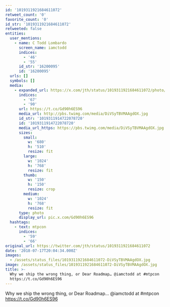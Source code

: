```yaml
---
id: '1019311921684611072'
retweet_count: '0'
favorite_count: '0'
id_str: '1019311921684611072'
retweeted: false
entities:
  user_mentions:
    - name: C Todd Lombardo
      screen_name: iamctodd
      indices:
        - '46'
        - '55'
      id_str: '16200095'
      id: '16200095'
  urls: []
  symbols: []
  media:
    - expanded_url: https://x.com/jth/status/1019311921684611072/photo/1
      indices:
        - '67'
        - '90'
      url: https://t.co/Gd90h6ES96
      media_url: http://pbs.twimg.com/media/DiVSyTBVMAAgdOX.jpg
      id_str: '1019311914722078720'
      id: '1019311914722078720'
      media_url_https: https://pbs.twimg.com/media/DiVSyTBVMAAgdOX.jpg
      sizes:
        small:
          w: '680'
          h: '510'
          resize: fit
        large:
          w: '1024'
          h: '768'
          resize: fit
        thumb:
          w: '150'
          h: '150'
          resize: crop
        medium:
          w: '1024'
          h: '768'
          resize: fit
      type: photo
      display_url: pic.x.com/Gd90h6ES96
  hashtags:
    - text: mtpcon
      indices:
        - '59'
        - '66'
original_url: https://twitter.com/jth/status/1019311921684611072
date: '2018-07-17T20:04:34.000Z'
images:
  - /assets/status_files/1019311921684611072-DiVSyTBVMAAgdOX.jpg
image: /assets/status_files/1019311921684611072-DiVSyTBVMAAgdOX.jpg
title: >-
  Why we ship the wrong thing, or Dear Roadmap… @iamctodd at #mtpcon
  https://t.co/Gd90h6ES96
---
```


Why we ship the wrong thing, or Dear Roadmap… @iamctodd at #mtpcon https://t.co/Gd90h6ES96